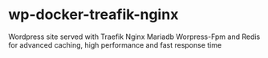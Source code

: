 # wp-docker-treafik-nginx
Wordpress site served with Traefik Nginx Mariadb Worpress-Fpm and Redis for advanced caching, high performance and fast response time

